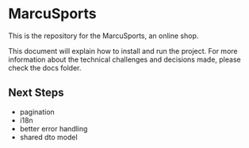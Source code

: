 # MarcuSports
This is the repository for the MarcuSports, an online shop.

This document will explain how to install and run the project. For more information about the technical challenges and decisions made, please check the docs folder.


## Next Steps
- pagination
- i18n
- better error handling
- shared dto model